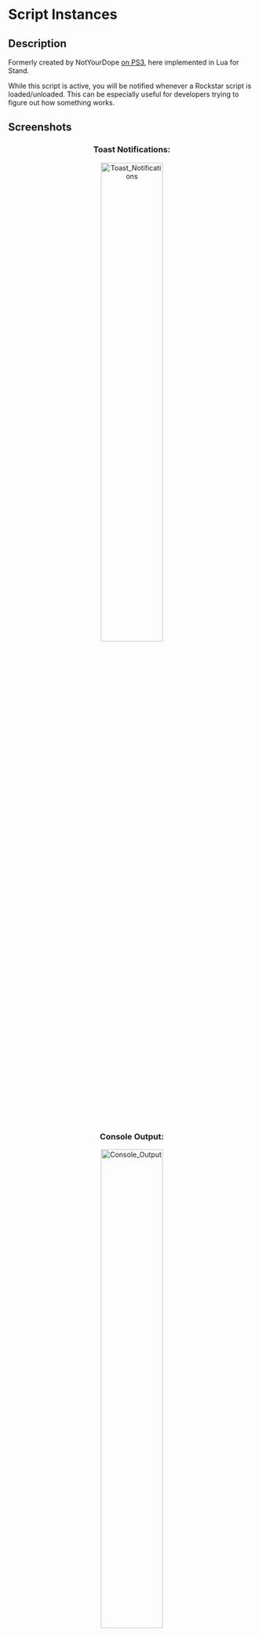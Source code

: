 # Script Instances

## Description

Formerly created by NotYourDope [on PS3](https://playersquared.com/threads/nyd-projects-collection-v3.3255/), here implemented in Lua for Stand. 

While this script is active, you will be notified whenever a Rockstar script is loaded/unloaded. This can be especially useful for developers trying to figure out how something works.

## Screenshots

### <div align="center">Toast Notifications:</div>

<div align="center">
  <img src="https://github.com/Illegal-Services/ScriptInstances-Lua/assets/62464560/435b90fc-069d-4dab-b241-eb605b7bc4a2" alt="Toast_Notifications" style="width: 50%;">
</div>

### <div align="center">Console Output:</div>

<div align="center">
  <img src="https://github.com/Illegal-Services/ScriptInstances-Lua/assets/62464560/06156456-94f3-4a29-a645-f17aa4715459" alt="Console_Output" style="width: 50%;">
</div>
